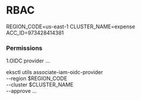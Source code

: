 # RBAC

REGION_CODE=us-east-1
CLUSTER_NAME=expense
ACC_ID=973428414381

### Permissions

1.OIDC provider
...

eksctl utils associate-iam-oidc-provider \
    --region $REGION_CODE \
    --cluster $CLUSTER_NAME \
    --approve
...